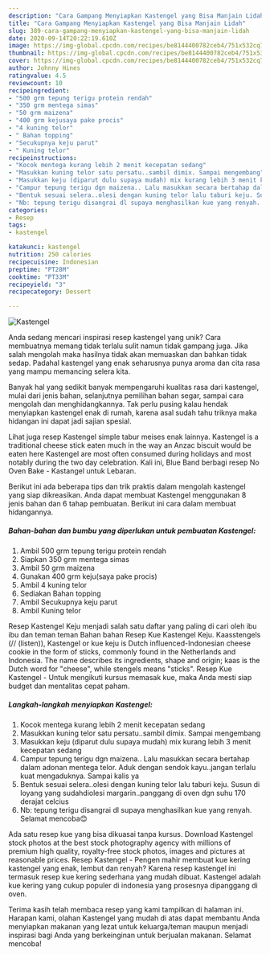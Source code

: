 ```yaml
---
description: "Cara Gampang Menyiapkan Kastengel yang Bisa Manjain Lidah"
title: "Cara Gampang Menyiapkan Kastengel yang Bisa Manjain Lidah"
slug: 389-cara-gampang-menyiapkan-kastengel-yang-bisa-manjain-lidah
date: 2020-09-14T20:22:19.610Z
image: https://img-global.cpcdn.com/recipes/be8144400782ceb4/751x532cq70/kastengel-foto-resep-utama.jpg
thumbnail: https://img-global.cpcdn.com/recipes/be8144400782ceb4/751x532cq70/kastengel-foto-resep-utama.jpg
cover: https://img-global.cpcdn.com/recipes/be8144400782ceb4/751x532cq70/kastengel-foto-resep-utama.jpg
author: Johnny Hines
ratingvalue: 4.5
reviewcount: 10
recipeingredient:
- "500 grm tepung terigu protein rendah"
- "350 grm mentega simas"
- "50 grm maizena"
- "400 grm kejusaya pake procis"
- "4 kuning telor"
- " Bahan topping"
- "Secukupnya keju parut"
- " Kuning telor"
recipeinstructions:
- "Kocok mentega kurang lebih 2 menit kecepatan sedang"
- "Masukkan kuning telor satu persatu..sambil dimix. Sampai mengembang"
- "Masukkan keju (diparut dulu supaya mudah) mix kurang lebih 3 menit kecepatan sedang"
- "Campur tepung terigu dgn maizena.. Lalu masukkan secara bertahap dalam adonan mentega telor. Aduk dengan sendok kayu..jangan terlalu kuat mengaduknya. Sampai kalis ya"
- "Bentuk sesuai selera..olesi dengan kuning telor lalu taburi keju. Susun di loyang yang sudahdiolesi margarin..panggang di oven dgn suhu 170 derajat celcius"
- "Nb: tepung terigu disangrai dl supaya menghasilkan kue yang renyah. Selamat mencoba😊"
categories:
- Resep
tags:
- kastengel

katakunci: kastengel 
nutrition: 250 calories
recipecuisine: Indonesian
preptime: "PT28M"
cooktime: "PT33M"
recipeyield: "3"
recipecategory: Dessert

---
```



![Kastengel](https://img-global.cpcdn.com/recipes/be8144400782ceb4/751x532cq70/kastengel-foto-resep-utama.jpg)

Anda sedang mencari inspirasi resep kastengel yang unik? Cara membuatnya memang tidak terlalu sulit namun tidak gampang juga. Jika salah mengolah maka hasilnya tidak akan memuaskan dan bahkan tidak sedap. Padahal kastengel yang enak seharusnya punya aroma dan cita rasa yang mampu memancing selera kita.

Banyak hal yang sedikit banyak mempengaruhi kualitas rasa dari kastengel, mulai dari jenis bahan, selanjutnya pemilihan bahan segar, sampai cara mengolah dan menghidangkannya. Tak perlu pusing kalau hendak menyiapkan kastengel enak di rumah, karena asal sudah tahu triknya maka hidangan ini dapat jadi sajian spesial.

Lihat juga resep Kastengel simple tabur meises enak lainnya. Kastengel is a traditional cheese stick eaten much in the way an Anzac biscuit would be eaten here Kastengel are most often consumed during holidays and most notably during the two day celebration. Kali ini, Blue Band berbagi resep No Oven Bake - Kastangel untuk Lebaran.


Berikut ini ada beberapa tips dan trik praktis dalam mengolah kastengel yang siap dikreasikan. Anda dapat membuat Kastengel menggunakan 8 jenis bahan dan 6 tahap pembuatan. Berikut ini cara dalam membuat hidangannya.

<!--inarticleads1-->

##### Bahan-bahan dan bumbu yang diperlukan untuk pembuatan Kastengel:

1. Ambil 500 grm tepung terigu protein rendah
1. Siapkan 350 grm mentega simas
1. Ambil 50 grm maizena
1. Gunakan 400 grm keju(saya pake procis)
1. Ambil 4 kuning telor
1. Sediakan  Bahan topping
1. Ambil Secukupnya keju parut
1. Ambil  Kuning telor


Resep Kastengel Keju menjadi salah satu daftar yang paling di cari oleh ibu ibu dan teman teman Bahan bahan Resep Kue Kastengel Keju. Kaasstengels (// (listen)), Kastengel or kue keju is Dutch influenced-Indonesian cheese cookie in the form of sticks, commonly found in the Netherlands and Indonesia. The name describes its ingredients, shape and origin; kaas is the Dutch word for &#34;cheese&#34;, while stengels means &#34;sticks&#34;. Resep Kue Kastengel - Untuk mengikuti kursus memasak kue, maka Anda mesti siap budget dan mentalitas cepat paham. 

<!--inarticleads2-->

##### Langkah-langkah menyiapkan Kastengel:

1. Kocok mentega kurang lebih 2 menit kecepatan sedang
1. Masukkan kuning telor satu persatu..sambil dimix. Sampai mengembang
1. Masukkan keju (diparut dulu supaya mudah) mix kurang lebih 3 menit kecepatan sedang
1. Campur tepung terigu dgn maizena.. Lalu masukkan secara bertahap dalam adonan mentega telor. Aduk dengan sendok kayu..jangan terlalu kuat mengaduknya. Sampai kalis ya
1. Bentuk sesuai selera..olesi dengan kuning telor lalu taburi keju. Susun di loyang yang sudahdiolesi margarin..panggang di oven dgn suhu 170 derajat celcius
1. Nb: tepung terigu disangrai dl supaya menghasilkan kue yang renyah. Selamat mencoba😊


Ada satu resep kue yang bisa dikuasai tanpa kursus. Download Kastengel stock photos at the best stock photography agency with millions of premium high quality, royalty-free stock photos, images and pictures at reasonable prices. Resep Kastengel - Pengen mahir membuat kue kering kastengel yang enak, lembut dan renyah? Karena resep kastengel ini termasuk resep kue kering sederhana yang mudah dibuat. Kastengel adalah kue kering yang cukup populer di indonesia yang prosesnya dipanggang di oven. 

Terima kasih telah membaca resep yang kami tampilkan di halaman ini. Harapan kami, olahan Kastengel yang mudah di atas dapat membantu Anda menyiapkan makanan yang lezat untuk keluarga/teman maupun menjadi inspirasi bagi Anda yang berkeinginan untuk berjualan makanan. Selamat mencoba!
